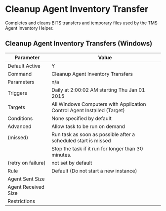 [title]: # (Cleanup Agent Inventory Transfer)
[tags]: # (task)
[priority]: # (5)
# Cleanup Agent Inventory Transfer

Completes and cleans BITS transfers and temporary files used by the TMS Agent Inventory Helper.

## Cleanup Agent Inventory Transfers (Windows)

| Parameter | Value |
| ----- | ----- |
| Default Active | Y |
| Command | Cleanup Agent Inventory Transfers |
| Parameters | n/a |
| Triggers | Daily at 2:00:02 AM starting Thu Jan 01 2015 |
| Targets | All Windows Computers with Application Control Agent Installed (Target) |
| Conditions | None specified by default |
| Advanced | Allow task to be run on demand |
| (missed) | Run task as soon as possible after a scheduled start is missed |
| | Stop the task if it run for longer than 30 minutes. |
| (retry on failure) | not set by default |
| Rule | Default (Do not start a new instance) |
| Agent Sent Size | |
| Agent Received Size | |
| Restrictions | |
